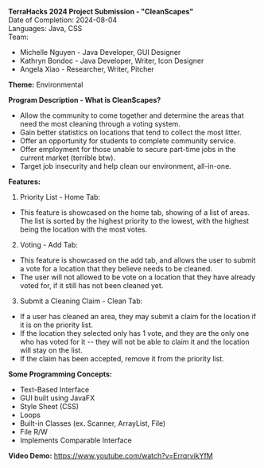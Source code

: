 **TerraHacks 2024 Project Submission - "CleanScapes"**\
Date of Completion: 2024-08-04\
Languages: Java, CSS\
Team:
- Michelle Nguyen - Java Developer, GUI Designer
- Kathryn Bondoc - Java Developer, Writer, Icon Designer
- Angela Xiao - Researcher, Writer, Pitcher

**Theme:** Environmental

**Program Description - What is CleanScapes?**
- Allow the community to come together and determine the areas that need the most cleaning through a voting system.
- Gain better statistics on locations that tend to collect the most litter.
- Offer an opportunity for students to complete community service.
- Offer employment for those unable to secure part-time jobs in the current market (terrible btw).
- Target job insecurity and help clean our environment, all-in-one.

**Features:**
1. Priority List - Home Tab:
- This feature is showcased on the home tab, showing of a list of areas. The list is sorted by the highest priority to the lowest, with the highest being the location with the most votes.
2. Voting - Add Tab:
- This feature is showcased on the add tab, and allows the user to submit a vote for a location that they believe needs to be cleaned.
- The user will not allowed to be vote on a location that they have already voted for, if it still has not been cleaned yet.
3. Submit a Cleaning Claim - Clean Tab:
- If a user has cleaned an area, they may submit a claim for the location if it is on the priority list.
- If the location they selected only has 1 vote, and they are the only one who has voted for it -- they will not be able to claim it and the location will stay on the list.
- If the claim has been accepted, remove it from the priority list.

**Some Programming Concepts:**
- Text-Based Interface
- GUI built using JavaFX
- Style Sheet (CSS)
- Loops
- Built-in Classes (ex. Scanner, ArrayList, File)
- File R/W
- Implements Comparable Interface

**Video Demo:** https://www.youtube.com/watch?v=ErrqrvikYfM
